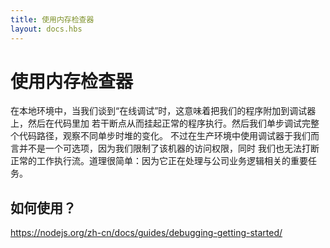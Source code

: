 ```yaml
---
title: 使用内存检查器
layout: docs.hbs
---
```


# 使用内存检查器

在本地环境中，当我们谈到“在线调试”时，这意味着把我们的程序附加到调试器上，然后在代码里加 若干断点从而挂起正常的程序执行。然后我们单步调试完整个代码路径，观察不同单步时堆的变化。 不过在生产环境中使用调试器于我们而言并不是一个可选项，因为我们限制了该机器的访问权限，同时 我们也无法打断正常的工作执行流。道理很简单：因为它正在处理与公司业务逻辑相关的重要任务。

## 如何使用？

https://nodejs.org/zh-cn/docs/guides/debugging-getting-started/
